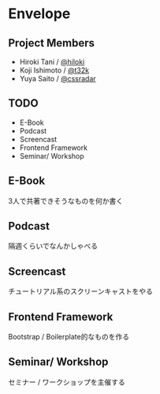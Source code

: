 # Envelope

## Project Members

- Hiroki Tani / [@hiloki](https://twitter.com/#!/hiloki/)
- Koji Ishimoto / [@t32k](https://twitter.com/#!/t32k/)
- Yuya Saito / [@cssradar](https://twitter.com/#!/cssradar/)

## TODO

- E-Book
- Podcast
- Screencast
- Frontend Framework
- Seminar/ Workshop

## E-Book

3人で共著できそうなものを何か書く

## Podcast

隔週くらいでなんかしゃべる

## Screencast

チュートリアル系のスクリーンキャストをやる

## Frontend Framework

Bootstrap / Boilerplate的なものを作る

## Seminar/ Workshop

セミナー / ワークショップを主催する